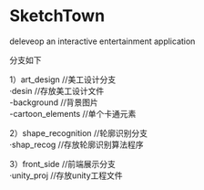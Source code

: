 # SketchTown
deleveop an interactive entertainment application

分支如下

1）art_design //美工设计分支  
·desin  //存放美工设计文件  
  -background  //背景图片  
  -cartoon_elements //单个卡通元素 

2）shape_recognition //轮廓识别分支  
·shap_recog //存放轮廓识别算法程序  
  
3）front_side //前端展示分支  
·unity_proj //存放unity工程文件  


